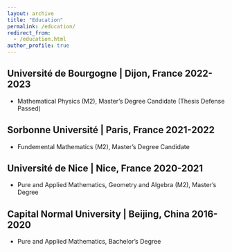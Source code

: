 ```yaml
---
layout: archive
title: "Education"
permalink: /education/
redirect_from: 
  - /education.html
author_profile: true
---
```


## Université de Bourgogne \| Dijon, France 2022-2023
*  Mathematical Physics (M2), Master’s Degree Candidate (Thesis Defense Passed)

## Sorbonne Université \| Paris, France 2021-2022
* Fundemental Mathematics (M2), Master’s Degree Candidate

## Université de Nice \| Nice, France 2020-2021
* Pure and Applied Mathematics, Geometry and Algebra (M2), Master’s Degree

## Capital Normal University \| Beijing, China 2016-2020
* Pure and Applied Mathematics, Bachelor’s Degree

